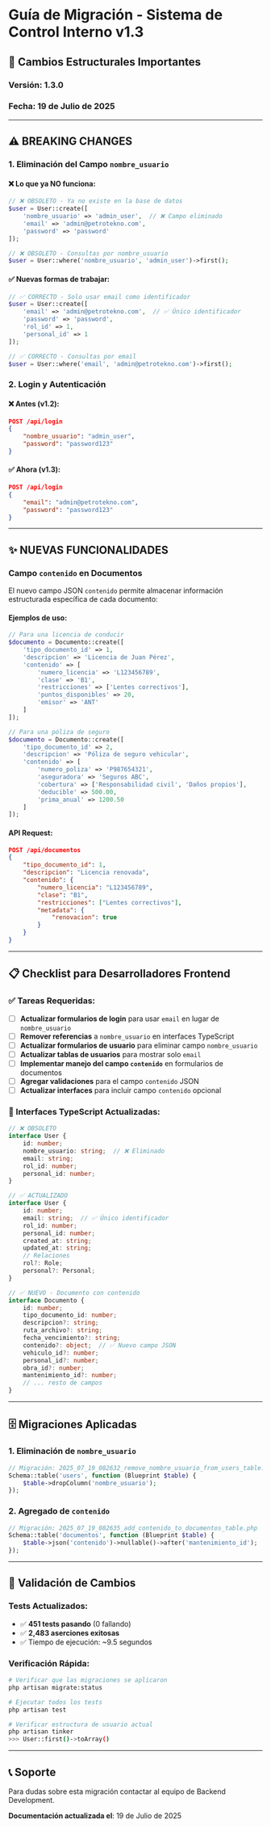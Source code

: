 # Guía de Migración - Sistema de Control Interno v1.3

## 🔄 Cambios Estructurales Importantes

### Versión: 1.3.0
### Fecha: 19 de Julio de 2025

---

## ⚠️ BREAKING CHANGES

### 1. Eliminación del Campo `nombre_usuario`

#### ❌ Lo que ya NO funciona:
```php
// ❌ OBSOLETO - Ya no existe en la base de datos
$user = User::create([
    'nombre_usuario' => 'admin_user',  // ❌ Campo eliminado
    'email' => 'admin@petrotekno.com',
    'password' => 'password'
]);

// ❌ OBSOLETO - Consultas por nombre_usuario
$user = User::where('nombre_usuario', 'admin_user')->first();
```

#### ✅ Nuevas formas de trabajar:
```php
// ✅ CORRECTO - Solo usar email como identificador
$user = User::create([
    'email' => 'admin@petrotekno.com',  // ✅ Único identificador
    'password' => 'password',
    'rol_id' => 1,
    'personal_id' => 1
]);

// ✅ CORRECTO - Consultas por email
$user = User::where('email', 'admin@petrotekno.com')->first();
```

### 2. Login y Autenticación

#### ❌ Antes (v1.2):
```json
POST /api/login
{
    "nombre_usuario": "admin_user",
    "password": "password123"
}
```

#### ✅ Ahora (v1.3):
```json
POST /api/login
{
    "email": "admin@petrotekno.com",
    "password": "password123"
}
```

---

## ✨ NUEVAS FUNCIONALIDADES

### Campo `contenido` en Documentos

El nuevo campo JSON `contenido` permite almacenar información estructurada específica de cada documento:

#### Ejemplos de uso:

```php
// Para una licencia de conducir
$documento = Documento::create([
    'tipo_documento_id' => 1,
    'descripcion' => 'Licencia de Juan Pérez',
    'contenido' => [
        'numero_licencia' => 'L123456789',
        'clase' => 'B1',
        'restricciones' => ['Lentes correctivos'],
        'puntos_disponibles' => 20,
        'emisor' => 'ANT'
    ]
]);

// Para una póliza de seguro
$documento = Documento::create([
    'tipo_documento_id' => 2,
    'descripcion' => 'Póliza de seguro vehicular',
    'contenido' => [
        'numero_poliza' => 'P987654321',
        'aseguradora' => 'Seguros ABC',
        'cobertura' => ['Responsabilidad civil', 'Daños propios'],
        'deducible' => 500.00,
        'prima_anual' => 1200.50
    ]
]);
```

#### API Request:
```json
POST /api/documentos
{
    "tipo_documento_id": 1,
    "descripcion": "Licencia renovada",
    "contenido": {
        "numero_licencia": "L123456789",
        "clase": "B1",
        "restricciones": ["Lentes correctivos"],
        "metadata": {
            "renovacion": true
        }
    }
}
```

---

## 📋 Checklist para Desarrolladores Frontend

### ✅ Tareas Requeridas:

- [ ] **Actualizar formularios de login** para usar `email` en lugar de `nombre_usuario`
- [ ] **Remover referencias** a `nombre_usuario` en interfaces TypeScript
- [ ] **Actualizar formularios de usuario** para eliminar campo `nombre_usuario`
- [ ] **Actualizar tablas de usuarios** para mostrar solo `email`
- [ ] **Implementar manejo del campo `contenido`** en formularios de documentos
- [ ] **Agregar validaciones** para el campo `contenido` JSON
- [ ] **Actualizar interfaces** para incluir campo `contenido` opcional

### 🔧 Interfaces TypeScript Actualizadas:

```typescript
// ❌ OBSOLETO
interface User {
    id: number;
    nombre_usuario: string;  // ❌ Eliminado
    email: string;
    rol_id: number;
    personal_id: number;
}

// ✅ ACTUALIZADO
interface User {
    id: number;
    email: string;  // ✅ Único identificador
    rol_id: number;
    personal_id: number;
    created_at: string;
    updated_at: string;
    // Relaciones
    rol?: Role;
    personal?: Personal;
}

// ✅ NUEVO - Documento con contenido
interface Documento {
    id: number;
    tipo_documento_id: number;
    descripcion?: string;
    ruta_archivo?: string;
    fecha_vencimiento?: string;
    contenido?: object;  // ✅ Nuevo campo JSON
    vehiculo_id?: number;
    personal_id?: number;
    obra_id?: number;
    mantenimiento_id?: number;
    // ... resto de campos
}
```

---

## 🗄️ Migraciones Aplicadas

### 1. Eliminación de `nombre_usuario`
```php
// Migración: 2025_07_19_082632_remove_nombre_usuario_from_users_table.php
Schema::table('users', function (Blueprint $table) {
    $table->dropColumn('nombre_usuario');
});
```

### 2. Agregado de `contenido`
```php
// Migración: 2025_07_19_082635_add_contenido_to_documentos_table.php
Schema::table('documentos', function (Blueprint $table) {
    $table->json('contenido')->nullable()->after('mantenimiento_id');
});
```

---

## 🧪 Validación de Cambios

### Tests Actualizados:
- ✅ **451 tests pasando** (0 fallando)
- ✅ **2,483 aserciones exitosas**
- ✅ Tiempo de ejecución: ~9.5 segundos

### Verificación Rápida:
```bash
# Verificar que las migraciones se aplicaron
php artisan migrate:status

# Ejecutar todos los tests
php artisan test

# Verificar estructura de usuario actual
php artisan tinker
>>> User::first()->toArray()
```

---

## 📞 Soporte

Para dudas sobre esta migración contactar al equipo de Backend Development.

**Documentación actualizada el**: 19 de Julio de 2025
